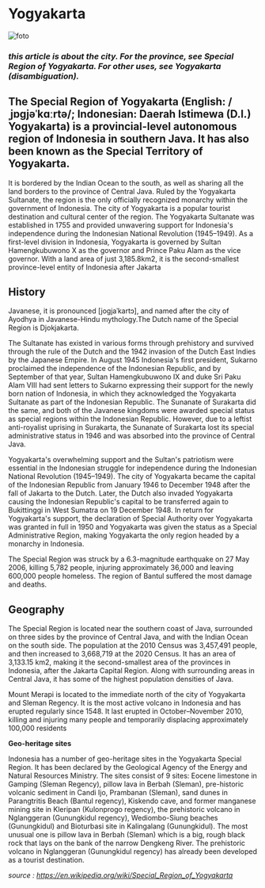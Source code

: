 # **Yogyakarta**
![foto](https://upload.wikimedia.org/wikipedia/commons/thumb/1/10/Yogyakarta_Indonesia_Tugu-Yogyakarta-02.jpg/1024px-Yogyakarta_Indonesia_Tugu-Yogyakarta-02.jpg)
### _this article is about the city. For the province, see Special Region of Yogyakarta. For other uses, see Yogyakarta (disambiguation)._


## **The Special Region of Yogyakarta (English: /ˌjɒɡjəˈkɑːrtə/; Indonesian: Daerah Istimewa (D.I.) Yogyakarta) is a provincial-level autonomous region of Indonesia in southern Java. It has also been known as the Special Territory of Yogyakarta.**

It is bordered by the Indian Ocean to the south, as well as sharing all the land borders to the province of Central Java. Ruled by the Yogyakarta Sultanate, the region is the only officially recognized monarchy within the government of Indonesia. The city of Yogyakarta is a popular tourist destination and cultural center of the region. The Yogyakarta Sultanate was established in 1755 and provided unwavering support for Indonesia's independence during the Indonesian National Revolution (1945–1949). As a first-level division in Indonesia, Yogyakarta is governed by Sultan Hamengkubuwono X as the governor and Prince Paku Alam as the vice governor. With a land area of just 3,185.8km2, it is the second-smallest province-level entity of Indonesia after Jakarta

## **History**

Javanese, it is pronounced [joɡjaˈkartɔ], and named after the city of Ayodhya in Javanese-Hindu mythology.The Dutch name of the Special Region is Djokjakarta.

The Sultanate has existed in various forms through prehistory and survived through the rule of the Dutch and the 1942 invasion of the Dutch East Indies by the Japanese Empire. In August 1945 Indonesia's first president, Sukarno proclaimed the independence of the Indonesian Republic, and by September of that year, Sultan Hamengkubuwono IX and duke Sri Paku Alam VIII had sent letters to Sukarno expressing their support for the newly born nation of Indonesia, in which they acknowledged the Yogyakarta Sultanate as part of the Indonesian Republic. The Sunanate of Surakarta did the same, and both of the Javanese kingdoms were awarded special status as special regions within the Indonesian Republic. However, due to a leftist anti-royalist uprising in Surakarta, the Sunanate of Surakarta lost its special administrative status in 1946 and was absorbed into the province of Central Java.

Yogyakarta's overwhelming support and the Sultan's patriotism were essential in the Indonesian struggle for independence during the Indonesian National Revolution (1945–1949). The city of Yogyakarta became the capital of the Indonesian Republic from January 1946 to December 1948 after the fall of Jakarta to the Dutch. Later, the Dutch also invaded Yogyakarta causing the Indonesian Republic's capital to be transferred again to Bukittinggi in West Sumatra on 19 December 1948. In return for Yogyakarta's support, the declaration of Special Authority over Yogyakarta was granted in full in 1950 and Yogyakarta was given the status as a Special Administrative Region, making Yogyakarta the only region headed by a monarchy in Indonesia.

The Special Region was struck by a 6.3-magnitude earthquake on 27 May 2006, killing 5,782 people, injuring approximately 36,000 and leaving 600,000 people homeless. The region of Bantul suffered the most damage and deaths.

## **Geography**

The Special Region is located near the southern coast of Java, surrounded on three sides by the province of Central Java, and with the Indian Ocean on the south side. The population at the 2010 Census was 3,457,491 people, and then increased to 3,668,719 at the 2020 Census. It has an area of 3,133.15 km2, making it the second-smallest area of the provinces in Indonesia, after the Jakarta Capital Region. Along with surrounding areas in Central Java, it has some of the highest population densities of Java.

Mount Merapi is located to the immediate north of the city of Yogyakarta and Sleman Regency. It is the most active volcano in Indonesia and has erupted regularly since 1548. It last erupted in October–November 2010, killing and injuring many people and temporarily displacing approximately 100,000 residents

**Geo-heritage sites**

Indonesia has a number of geo-heritage sites in the Yogyakarta Special Region. It has been declared by the Geological Agency of the Energy and Natural Resources Ministry. The sites consist of 9 sites: Eocene limestone in Gamping (Sleman Regency), pillow lava in Berbah (Sleman), pre-historic volcanic sediment in Candi Ijo, Prambanan (Sleman), sand dunes in Parangtritis Beach (Bantul regency), Kiskendo cave, and former manganese mining site in Kleripan (Kulonprogo regency), the prehistoric volcano in Nglanggeran (Gunungkidul regency), Wediombo-Siung beaches (Gunungkidul) and Bioturbasi site in Kalingalang (Gunungkidul). The most unusual one is pillow lava in Berbah (Sleman) which is a big, rough black rock that lays on the bank of the narrow Dengkeng River. The prehistoric volcano in Nglanggeran (Gunungkidul regency) has already been developed as a tourist destination.

_source : https://en.wikipedia.org/wiki/Special_Region_of_Yogyakarta_